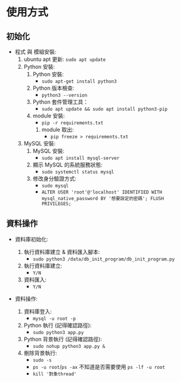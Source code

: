# 使用方式
## 初始化
- 程式 與 模組安裝:
  1. ubuntu apt 更新: `sudo apt update`
  2. Python 安裝: 
     1. Python 安裝: 
         - `sudo apt-get install python3`
     2. Python 版本檢查: 
         - `python3 --version`
     3. Python 套件管理工具：
         - `sudo apt update && sudo apt install python3-pip`
     4. module 安裝:  
         - `pip -r requirements.txt`
        1. module 取出:  
            - `pip freeze > requirements.txt `
  3. MySQL 安裝: 
     1. MySQL 安裝:
         - `sudo apt install mysql-server`
     2. 顯示 MySQL 的系統服務狀態:
         - `sudo systemctl status mysql`
     3. 修改身分驗證方式:
         - `sudo mysql`
         - `ALTER USER 'root'@'localhost' IDENTIFIED WITH mysql_native_password BY '想要設定的密碼'; FLUSH PRIVILEGES;`

## 資料操作
- 資料庫初始化:
  1. 執行資料庫建立 & 資料匯入腳本: 
      - `sudo python3 /data/db_init_program/db_init_program.py`
  2. 執行資料庫建立: 
      - `Y/N`
  3. 資料匯入: 
      - `Y/N`

- 資料操作:
  1. 資料庫登入:
     - `mysql -u root -p`
  2. Python 執行 (記得確認路徑):
     - `sudo python3 app.py`
  3. Python 背景執行 (記得確認路徑):
     - `sudo nohup python3 app.py &`
  4. 刪除背景執行:
     - `sudo -s`
     - `ps -u root`/`ps -ax` 不知道是否需要使用 `ps -lf -u root`
     - `kill '對象thread'`